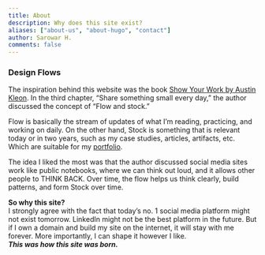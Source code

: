 ```yaml
---
title: About
description: Why does this site exist?
aliases: ["about-us", "about-hugo", "contact"]
author: Sarowar H.
comments: false
---
```

### Design Flows ###
The inspiration behind this website was the book [Show Your Work by Austin Kleon](https://www.amazon.com/Show-Your-Work-Austin-Kleon/dp/076117897X). In the third chapter, “Share something small every day,” the author discussed the concept of “Flow and stock.” 

Flow is basically the stream of updates of what I’m reading, practicing, and working on daily. On the other hand, Stock is something that is relevant today or in two years, such as my case studies, articles, artifacts, etc. Which are suitable for my [portfolio](https://www.sarowarhossain.com/).

The idea I liked the most was that the author discussed social media sites work like public notebooks, where we can think out loud, and it allows other people to THINK BACK. Over time, the flow helps us think clearly, build patterns, and form Stock over time. 

**So why this site?** <br/>
I strongly agree with the fact that today’s no. 1 social media platform might not exist tomorrow. LinkedIn might not be the best platform in the future. But if I own a domain and build my site on the internet, it will stay with me forever. More importantly, I can shape it however I like. <br/>
***This was how this site was born.***
